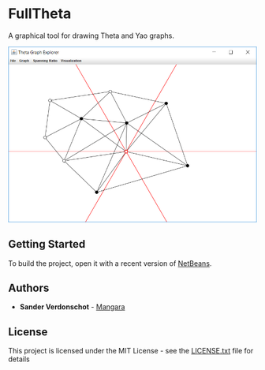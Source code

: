 # FullTheta

A graphical tool for drawing Theta and Yao graphs.

![A preview of the GUI](FullTheta.png?raw=true "A preview of the GUI")

## Getting Started

To build the project, open it with a recent version of [NetBeans](https://netbeans.org/).

## Authors

* **Sander Verdonschot** - [Mangara](https://github.com/Mangara)

## License

This project is licensed under the MIT License - see the [LICENSE.txt](LICENSE.txt) file for details
